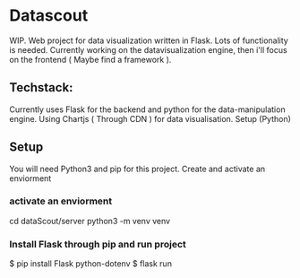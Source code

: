 # Datascout
WIP. Web project for data visualization written in Flask.  Lots of functionality is needed.  Currently working on the datavisualization engine, then i'll focus on the frontend ( Maybe find a framework ).

## Techstack:

Currently uses Flask for the backend and python for the data-manipulation engine. Using Chartjs ( Through CDN ) for data visualisation.
Setup (Python)

## Setup
You will need Python3 and pip for this project.
Create and activate an enviorment

### activate an enviorment

cd dataScout/server
python3 -m venv venv

### Install Flask through pip and run project
$ pip install Flask python-dotenv
$ flask run
